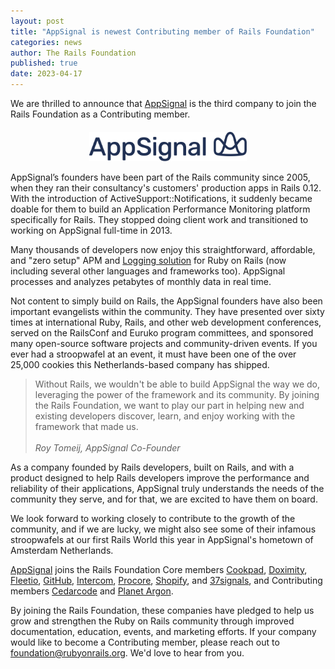 ```yaml
---
layout: post
title: "AppSignal is newest Contributing member of Rails Foundation"
categories: news
author: The Rails Foundation
published: true
date: 2023-04-17
---
```


We are thrilled to announce that <a href="https://www.appsignal.com">AppSignal</a> is the third company to join the Rails Foundation as a Contributing member.

<p style="text-align: center; margin-top: 20px"><img src="/assets/images/logo-appsignal.svg" style="width: 50%"></p>

AppSignal’s founders have been part of the Rails community since 2005, when they ran their consultancy's customers' production apps in Rails 0.12. With the introduction of ActiveSupport::Notifications, it suddenly became doable for them to build an Application Performance Monitoring platform specifically for Rails. They stopped doing client work and transitioned to working on AppSignal full-time in 2013.

Many thousands of developers now enjoy this straightforward, affordable, and "zero setup" APM and <a href="https://www.appsignal.com/tour/log-management">Logging solution</a> for Ruby on Rails (now including several other languages and frameworks too). AppSignal processes and analyzes petabytes of monthly data in real time.

Not content to simply build on Rails, the AppSignal founders have also been important evangelists within the community. They have presented over sixty times at international Ruby, Rails, and other web development conferences, served on the RailsConf and Euruko program committees, and sponsored many open-source software projects and community-driven events. If you ever had a stroopwafel at an event, it must have been one of the over 25,000 cookies this Netherlands-based company has shipped.

>Without Rails, we wouldn't be able to build AppSignal the way we do, leveraging the power of the framework and its community. By joining the Rails Foundation, we want to play our part in helping new and existing developers discover, learn, and enjoy working with the framework that made us.
><br><br>*Roy Tomeij, AppSignal Co-Founder*
>

As a company founded by Rails developers, built on Rails, and with a product designed to help Rails developers improve the performance and reliability of their applications, AppSignal truly understands the needs of the community they serve, and for that, we are excited to have them on board.

We look forward to working closely to contribute to the growth of the community, and if we are lucky, we might also see some of their infamous stroopwafels at our first Rails World this year in AppSignal's hometown of Amsterdam Netherlands.

<a href="https://www.appsignal.com">AppSignal</a> joins the Rails Foundation Core members <a href="https://cookpad.com">Cookpad</a>, <a href="https://www.doximity.com">Doximity</a>, <a href="https://www.fleetio.com">Fleetio</a>, <a href="https://github.com">GitHub</a>, <a href="https://www.intercom.com">Intercom</a>, <a href="https://www.procore.com">Procore</a>, <a href="https://www.shopify.com">Shopify</a>, and <a href="https://37signals.com">37signals</a>, and Contributing members <a href="https://www.cedarcode.com">Cedarcode</a> and <a href="https://www.planetargon.com">Planet Argon</a>.

By joining the Rails Foundation, these companies have pledged to help us grow and strengthen the Ruby on Rails community through improved documentation, education, events, and marketing efforts. If your company would like to become a Contributing member, please reach out to <a href="mailto:foundation@rubyonrails.org">foundation@rubyonrails.org</a>. We'd love to hear from you.

